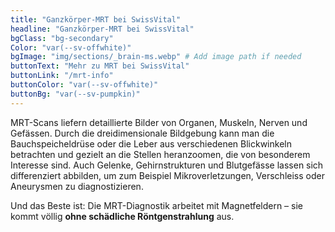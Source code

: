 ```yaml
---
title: "Ganzkörper-MRT bei SwissVital"
headline: "Ganzkörper-MRT bei SwissVital"
bgClass: "bg-secondary"
Color: "var(--sv-offwhite)"
bgImage: "img/sections/_brain-ms.webp" # Add image path if needed
buttonText: "Mehr zu MRT bei SwissVital"
buttonLink: "/mrt-info"
buttonColor: "var(--sv-offwhite)"
buttonBg: "var(--sv-pumpkin)"
---
```


MRT-Scans liefern detaillierte Bilder von Organen, Muskeln, Nerven und Gefässen. Durch die dreidimensionale Bildgebung kann man die Bauchspeicheldrüse oder die Leber aus verschiedenen Blickwinkeln betrachten und gezielt an die Stellen heranzoomen, die von besonderem Interesse sind. Auch Gelenke, Gehirnstrukturen und Blutgefässe lassen sich differenziert abbilden, um zum Beispiel Mikroverletzungen, Verschleiss oder Aneurysmen zu diagnostizieren.

Und das Beste ist: Die MRT-Diagnostik arbeitet mit Magnetfeldern – sie kommt völlig **ohne schädliche Röntgenstrahlung** aus.

